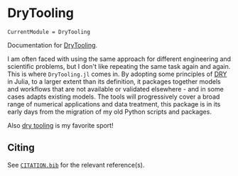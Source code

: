 # DryTooling

```@meta
CurrentModule = DryTooling
```

Documentation for [DryTooling](https://github.com/wallytutor/DryTooling.jl).

I am often faced with using the same approach for different engineering and scientific problems,
but I don't like repeating the same task again and again. This is where `DryTooling.jl` comes in.
By adopting some principles of [DRY](https://en.wikipedia.org/wiki/Don%27t_repeat_yourself) in
Julia, to a larger extent than its definition, it packages together models and workflows that are
not available or validated elsewhere - and in some cases adapts existing models. The tools will
progressively cover a broad range of numerical applications and data treatment, this package is in
its early days from the migration of my old Python scripts and packages.

Also [dry tooling](https://fr.wikipedia.org/wiki/Dry-tooling) is my favorite sport!

## Citing

See [`CITATION.bib`](CITATION.bib) for the relevant reference(s).